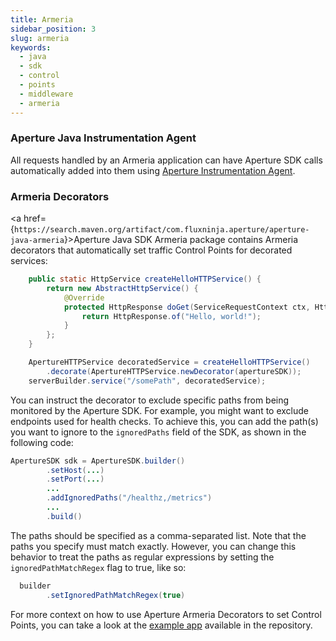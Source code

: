 ```yaml
---
title: Armeria
sidebar_position: 3
slug: armeria
keywords:
  - java
  - sdk
  - control
  - points
  - middleware
  - armeria
---
```


### Aperture Java Instrumentation Agent

All requests handled by an Armeria application can have Aperture SDK calls
automatically added into them using [Aperture Instrumentation Agent][javaagent].

### Armeria Decorators

<a
href={`https://search.maven.org/artifact/com.fluxninja.aperture/aperture-java-armeria`}>Aperture
Java SDK Armeria package</a> contains Armeria decorators that automatically set
traffic Control Points for decorated services:

```java
    public static HttpService createHelloHTTPService() {
        return new AbstractHttpService() {
            @Override
            protected HttpResponse doGet(ServiceRequestContext ctx, HttpRequest req) {
                return HttpResponse.of("Hello, world!");
            }
        };
    }

    ApertureHTTPService decoratedService = createHelloHTTPService()
        .decorate(ApertureHTTPService.newDecorator(apertureSDK));
    serverBuilder.service("/somePath", decoratedService);
```

You can instruct the decorator to exclude specific paths from being monitored by
the Aperture SDK. For example, you might want to exclude endpoints used for
health checks. To achieve this, you can add the path(s) you want to ignore to
the `ignoredPaths` field of the SDK, as shown in the following code:

```java
ApertureSDK sdk = ApertureSDK.builder()
        .setHost(...)
        .setPort(...)
        ...
        .addIgnoredPaths("/healthz,/metrics")
        ...
        .build()
```

The paths should be specified as a comma-separated list. Note that the paths you
specify must match exactly. However, you can change this behavior to treat the
paths as regular expressions by setting the `ignoredPathMatchRegex` flag to
true, like so:

```java
  builder
        .setIgnoredPathMatchRegex(true)
```

For more context on how to use Aperture Armeria Decorators to set Control
Points, you can take a look at the [example app][armeria-example] available in
the repository.

[armeria-example]:
  https://github.com/fluxninja/aperture-java/tree/releases/aperture-java/v1.0.0/examples/armeria-example
[javaagent]:
  /get-started/integrations/flow-control/sdk/java/using-instrumentation-agent-to-automatically-set-control-points-using-java-sdk
